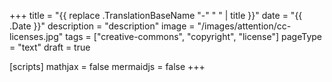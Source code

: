 +++
title = "{{ replace .TranslationBaseName "-" " " | title }}"
date =  "{{ .Date }}"
description = "description"
image = "/images/attention/cc-licenses.jpg"
tags = ["creative-commons", "copyright", "license"]
pageType = "text"
draft = true

[scripts]
  mathjax = false
  mermaidjs = false
+++















[著作権法]: http://elaws.e-gov.go.jp/search/elawsSearch/elaws_search/lsg0500/detail?lawId=345AC0000000048 "著作権法"
[Creative Commons]: https://creativecommons.org/ "Creative Commons"
[CC Licenses]: https://creativecommons.org/licenses/ "ライセンスについて - Creative Commons"
